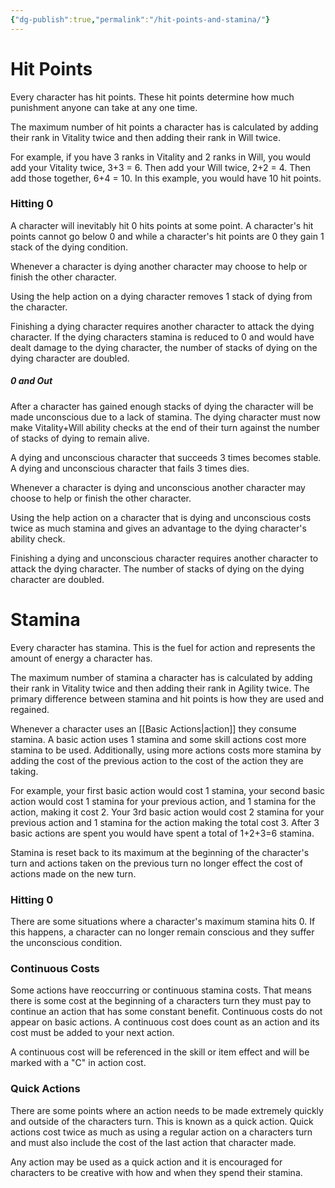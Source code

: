 ```yaml
---
{"dg-publish":true,"permalink":"/hit-points-and-stamina/"}
---
```


# Hit Points
Every character has hit points. These hit points determine how much punishment anyone can take at any one time.

The maximum number of hit points a character has is calculated by adding their rank in Vitality twice and then adding their rank in Will twice. 

For example, if you have 3 ranks in Vitality and 2 ranks in Will, you would add your Vitality twice, 3+3 = 6. Then add your Will twice, 2+2 = 4. Then add those together, 6+4 = 10. In this example, you would have 10 hit points.

### Hitting 0
A character will inevitably hit 0 hits points at some point. A character's hit points cannot go below 0 and while a character's hit points are 0 they gain 1 stack of the dying condition.

Whenever a character is dying another character may choose to help or finish the other character.

Using the help action on a dying character removes 1 stack of dying from the character.

Finishing a dying character requires another character to attack the dying character. If the dying characters stamina is reduced to 0 and would have dealt damage to the dying character, the number of stacks of dying on the dying character are doubled.

##### 0 and Out
After a character has gained enough stacks of dying the character will be made unconscious due to a lack of stamina. The dying character must now make Vitality+Will ability checks at the end of their turn against the number of stacks of dying to remain alive.

A dying and unconscious character that succeeds 3 times becomes stable. A dying and unconscious character that fails 3 times dies.

Whenever a character is dying and unconscious another character may choose to help or finish the other character.

Using the help action on a character that is dying and unconscious costs twice as much stamina and gives an advantage to the dying character's ability check.

Finishing a dying and unconscious character requires another character to attack the dying character. The number of stacks of dying on the dying character are doubled.


# Stamina
Every character has stamina. This is the fuel for action and represents the amount of energy a character has.

The maximum number of stamina a character has is calculated by adding their rank in Vitality twice and then adding their rank in Agility twice. The primary difference between stamina and hit points is how they are used and regained.

Whenever a character uses an [[Basic Actions\|action]] they consume stamina. A basic action uses 1 stamina and some skill actions cost more stamina to be used. Additionally, using more actions costs more stamina by adding the cost of the previous action to the cost of the action they are taking.

For example, your first basic action would cost 1 stamina, your second basic action would cost 1 stamina for your previous action, and 1 stamina for the action, making it cost 2. Your 3rd basic action would cost 2 stamina for your previous action and 1 stamina for the action making the total cost 3. After 3 basic actions are spent you would have spent a total of 1+2+3=6 stamina.

Stamina is reset back to its maximum at the beginning of the character's turn and actions taken on the previous turn no longer effect the cost of actions made on the new turn.

### Hitting 0
There are some situations where a character's maximum stamina hits 0. If this happens, a character can no longer remain conscious and they suffer the unconscious condition.

### Continuous Costs
Some actions have reoccurring or continuous stamina costs. That means there is some cost at the beginning of a characters turn they must pay to continue an action that has some constant benefit. Continuous costs do not appear on basic actions. A continuous cost does count as an action and its cost must be added to your next action.

A continuous cost will be referenced in the skill or item effect and will be marked with a "C" in action cost.

### Quick Actions
There are some points where an action needs to be made extremely quickly and outside of the characters turn. This is known as a quick action. Quick actions cost twice as much as using a regular action on a characters turn and must also include the cost of the last action that character made.

Any action may be used as a quick action and it is encouraged for characters to be creative with how and when they spend their stamina.
